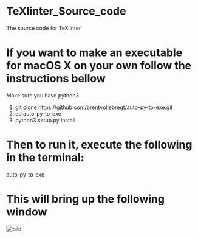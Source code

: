 # TeXlinter_Source_code
The source code for TeXlinter

# If you want to make an executable for macOS X on your own follow the instructions bellow
Make sure you have python3
1. git clone https://github.com/brentvollebregt/auto-py-to-exe.git
2. cd auto-py-to-exe
3. python3 setup.py install
# Then to run it, execute the following in the terminal:
auto-py-to-exe
# This will bring up the following window
![bild](https://user-images.githubusercontent.com/99668019/158139599-f088a51e-0aec-4a39-bfd2-a7a72f8279ac.png)
